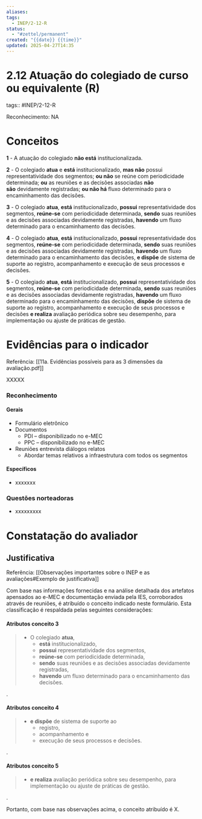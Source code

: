 ```yaml
---
aliases: 
tags:
  - INEP/2-12-R
status:
  - "#zettel/permanent"
created: "{{date}} {{time}}"
updated: 2025-04-27T14:35
---
```

# 2.12 Atuação do colegiado de curso ou equivalente (R)

tags:: #INEP/2-12-R

Reconhecimento: NA

# Conceitos

**1** - A atuação do colegiado **não está** institucionalizada.

**2** - O colegiado **atua** e **está** institucionalizado, **mas não** possui representatividade dos segmentos; **ou não** se reúne com periodicidade determinada; **ou** as reuniões e as decisões associadas **não são** devidamente registradas; **ou não há** fluxo determinado para o encaminhamento das decisões.

**3** - O colegiado **atua**, **está** institucionalizado, **possui** representatividade dos segmentos, **reúne-se** com periodicidade determinada, **sendo** suas reuniões e as decisões associadas devidamente registradas, **havendo** um fluxo determinado para o encaminhamento das decisões.

**4** - O colegiado **atua**, **está** institucionalizado, **possui** representatividade dos segmentos, **reúne-se** com periodicidade determinada, **sendo** suas reuniões e as decisões associadas devidamente registradas, **havendo** um fluxo determinado para o encaminhamento das decisões, **e dispõe** de sistema de suporte ao registro, acompanhamento e execução de seus processos e decisões.

**5** - O colegiado **atua**, **está** institucionalizado, **possui** representatividade dos segmentos, **reúne-se** com periodicidade determinada, **sendo** suas reuniões e as decisões associadas devidamente registradas, **havendo** um fluxo determinado para o encaminhamento das decisões, **dispõe** de sistema de suporte ao registro, acompanhamento e execução de seus processos e decisões **e realiza** avaliação periódica sobre seu desempenho, para implementação ou ajuste de práticas de gestão.

# Evidências para o indicador

Referência: [[11a. Evidências possíveis para as 3 dimensões da avaliação.pdf]]

XXXXX

### Reconhecimento

#### Gerais

- Formulário eletrônico
- Documentos
  - PDI – disponibilizado no e-MEC
  - PPC – disponibilizado no e-MEC
- Reuniões entrevista diálogos relatos
  - Abordar temas relativos a infraestrutura com todos os segmentos

#### Específicos

- xxxxxxx

### Questões norteadoras

- xxxxxxxxx

# Constatação do avaliador

## Justificativa

Referência: [[Observações importantes sobre o INEP e as avaliações#Exemplo de justificativa]]

Com base nas informações fornecidas e na análise detalhada dos artefatos apensados ao e-MEC e documentação enviada pela IES, corroborados através de reuniões, é atribuído o conceito indicado neste formulário. Esta classificação é respaldada pelas seguintes considerações:

#### Atributos conceito 3

> - O colegiado **atua**,
>   - **está** institucionalizado,
>   - **possui** representatividade dos segmentos,
>   - **reúne-se** com periodicidade determinada,
>   - **sendo** suas reuniões e as decisões associadas devidamente registradas,
>   - **havendo** um fluxo determinado para o encaminhamento das decisões.

.

#### Atributos conceito 4

> - **e dispõe** de sistema de suporte ao
>   - registro,
>   - acompanhamento e
>   - execução de seus processos e decisões.

.

#### Atributos conceito 5

> - **e realiza** avaliação periódica sobre seu desempenho, para implementação ou ajuste de práticas de gestão.

.

Portanto, com base nas observações acima, o conceito atribuído é X.
